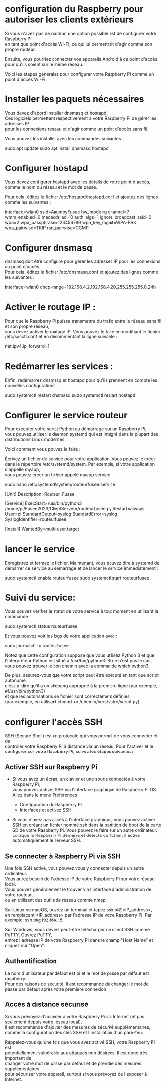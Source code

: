 # configuration du Raspberry pour autoriser les clients extérieurs

Si vous n'avez pas de routeur, une option possible est de configurer votre Raspberry Pi  
en tant que point d'accès Wi-Fi, ce qui lui permettrait d'agir comme son propre routeur.

Ensuite, vous pourriez connecter vos appareils Android à ce point d'accès pour qu'ils soient sur le même réseau.

Voici les étapes générales pour configurer votre Raspberry Pi comme un point d'accès Wi-Fi :

# Installer les paquets nécessaires

Vous devez d'abord installer dnsmasq et hostapd.  
Ces logiciels permettent respectivement à votre Raspberry Pi de gérer les adresses IP  
pour les connexions réseau et d'agir comme un point d'accès sans fil.

Vous pouvez les installer avec les commandes suivantes :

sudo apt update
sudo apt install dnsmasq hostapd

# Configurer hostapd

Vous devez configurer hostapd avec les détails de votre point d'accès,  
comme le nom du réseau et le mot de passe.

Pour cela, éditez le fichier /etc/hostapd/hostapd.conf et ajoutez des lignes comme les suivantes :

interface=wlan0
ssid=AnumbyFusee
hw_mode=g
channel=7
wmm_enabled=0
macaddr_acl=0
auth_algs=1
ignore_broadcast_ssid=0
wpa=2
wpa_passphrase=123456789
wpa_key_mgmt=WPA-PSK
wpa_pairwise=TKIP
rsn_pairwise=CCMP

# Configurer dnsmasq

dnsmasq doit être configuré pour gérer les adresses IP pour les connexions au point d'accès.  
Pour cela, éditez le fichier /etc/dnsmasq.conf et ajoutez des lignes comme les suivantes :

interface=wlan0
dhcp-range=192.168.4.2,192.168.4.20,255.255.255.0,24h

# Activer le routage IP :

Pour que le Raspberry Pi puisse transmettre du trafic entre le réseau sans fil et son propre réseau,  
vous devez activer le routage IP. Vous pouvez le faire en modifiant le fichier /etc/sysctl.conf et en décommentant la ligne suivante :

net.ipv4.ip_forward=1

# Redémarrer les services :

Enfin, redémarrez dnsmasq et hostapd pour qu'ils prennent en compte les nouvelles configurations :

sudo systemctl restart dnsmasq
sudo systemctl restart hostapd

# Configurer le service routeur

Pour exécuter votre script Python au démarrage sur un Raspberry Pi,  
vous pouvez utiliser le daemon systemd qui est intégré dans la plupart des distributions Linux modernes.

Voici comment vous pouvez le faire :

Écrivez un fichier de service pour votre application. Vous pouvez le créer  
dans le répertoire /etc/systemd/system. Par exemple, si votre application s'appelle myapp,  
vous pouvez créer un fichier appelé myapp.service:

sudo nano /etc/systemd/system/routeurfusee.service

[Unit]
Description=Routeur_Fusee

[Service]
ExecStart=/usr/bin/python3 /home/pi/Fusee2023/ClientServeur/routeurfusee.py
Restart=always
User=pi
StandardOutput=syslog
StandardError=syslog
SyslogIdentifier=routeurfusee

[Install]
WantedBy=multi-user.target

# lancer le service

Enregistrez et fermez le fichier. Maintenant, vous pouvez dire à systemd de  
démarrer ce service au démarrage et de lancer le service immédiatement :

sudo systemctl enable routeurfusee
sudo systemctl start routeurfusee

# Suivi du service:

Vous pouvez vérifier le statut de votre service à tout moment en utilisant la commande :

sudo systemctl status routeurfusee

Et vous pouvez voir les logs de votre application avec :

sudo journalctl -u routeurfusee

Notez que cette configuration suppose que vous utilisez Python 3 et que  
l'interpréteur Python est situé à /usr/bin/python3. Si ce n'est pas le cas,  
vous pouvez trouver le bon chemin avec la commande which python3.

De plus, assurez-vous que votre script peut être exécuté en tant que script autonome,  
c'est-à-dire qu'il a un shebang approprié à la première ligne (par exemple, #!/usr/bin/python3)  
et que les autorisations de fichier sont correctement définies  
(par exemple, en utilisant chmod +x /chemin/vers/votre/script.py).

# configurer l'accès SSH

SSH (Secure Shell) est un protocole qui vous permet de vous connecter et de  
contrôler votre Raspberry Pi à distance via un réseau. Pour l'activer et le  
configurer sur votre Raspberry Pi, suivez les étapes suivantes:

##  Activer SSH sur Raspberry Pi

- Si vous avez un écran, un clavier et une souris connectés à votre Raspberry Pi,  
  vous pouvez activer SSH via l'interface graphique de Raspberry Pi OS.  
  Allez dans le menu Préférences

  - Configuration du Raspberry Pi
  - Interfaces et activez SSH.

- Si vous n'avez pas accès à l'interface graphique, vous pouvez activer SSH en
  créant un fichier nommé ssh dans la partition de boot de la carte SD de votre Raspberry Pi.
  Vous pouvez le faire sur un autre ordinateur. Lorsque le Raspberry Pi démarre et détecte ce fichier,
  il active automatiquement le serveur SSH.

##  Se connecter à Raspberry Pi via SSH
Une fois SSH activé, vous pouvez vous y connecter depuis un autre ordinateur.  
Vous aurez besoin de l'adresse IP de votre Raspberry Pi sur votre réseau local.  
Vous pouvez généralement le trouver via l'interface d'administration de votre routeur,  
ou en utilisant des outils de réseau comme nmap.

Sur Linux ou macOS, ouvrez un terminal et tapez ssh pi@<IP_address>,  
en remplaçant <IP_address> par l'adresse IP de votre Raspberry Pi. Par exemple: ssh pi@192.168.1.5.

Sur Windows, vous devrez peut-être télécharger un client SSH comme PuTTY. Ouvrez PuTTY,  
entrez l'adresse IP de votre Raspberry Pi dans le champ "Host Name" et cliquez sur "Open".

## Authentification

Le nom d'utilisateur par défaut est pi et le mot de passe par défaut est raspberry.  
Pour des raisons de sécurité, il est recommandé de changer le mot de passe par défaut après votre première connexion.

## Accès à distance sécurisé
Si vous prévoyez d'accéder à votre Raspberry Pi via Internet (et pas seulement depuis votre réseau local),  
il est recommandé d'ajouter des mesures de sécurité supplémentaires,  
comme la configuration des clés SSH et l'installation d'un pare-feu.

Rappelez-vous qu'une fois que vous avez activé SSH, votre Raspberry Pi est  
potentiellement vulnérable aux attaques non désirées. Il est donc très important de  
changer votre mot de passe par défaut et de prendre des mesures supplémentaires  
pour sécuriser votre appareil, surtout si vous prévoyez de l'exposer à Internet.